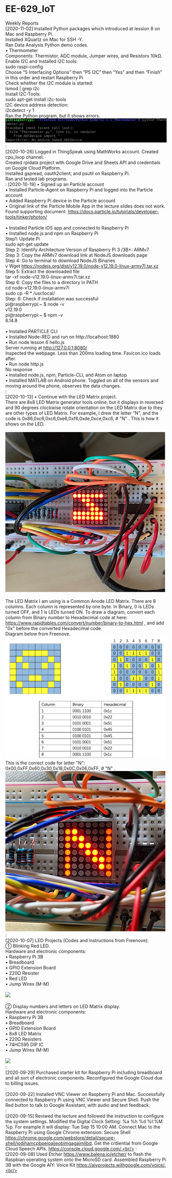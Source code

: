 # EE-629_IoT
Weekly Reports<br/>
[2020-11-02] Installed Python packages which introduced at lession 8 on Mac and Raspberry Pi.<br>
Installed XQuartz on Mac for SSH -Y.<br>
Ran Data Analysis Python demo codes.<br>
• Thermometer<br>
Components: Thermistor, ADC module, Jumper wires, and Resistors 10kΩ.<br>
 Enable I2C and Installed I2C tools:<br>
sudo raspi-config<br>
 Choose “5 Interfacing Options” then “P5 I2C” then “Yes” and then “Finish” in this order and restart Raspberry Pi<br>
 Check whether the I2C module is started:<br>
lsmod | grep i2c<br>
 Install I2C-Tools:<br>
sudo apt-get install i2c-tools<br>
 I2C device address detection:<br>
i2cdetect -y 1<br>
 Ran the Python program, but it shows errors.<br>
![](thermo_errors.png)<br>
:<br>
[2020-10-26] Logged in ThingSpeak using MathWorks account. Created cpu_loop channel.<br>
Created rpidata project with Google Drive and Sheets API and credentials on Google Cloud Platform.<br>
Installed gspread, oauth2client, and psutil on Raspberry Pi.<br>
Ran and tested lab programs.<br>
:
[2020-10-19] 
• Signed up an Particle account<br>
• Installed Particle-Agent on Raspberry Pi and logged into the Particle account<br>
• Added Raspberry Pi device in the Particle account<br>
• Original link of the Particle Mobile App in the lecture slides does not work. Found supporting document: https://docs.particle.io/tutorials/developer-tools/tinker/photon/<br>
<br>
• Installed Particle iOS app and connected to Raspberry Pi<br>
• Installed node.js and npm on Raspberry Pi<br>
Step1: Update Pi<br>
sudo apt-get update<br>
Step 2: Identify Architecture Version of Raspberry Pi 3 /3B+: ARMv7<br>
Step 3: Copy the ARMv7 download link at NodeJS downloads page<br>
Step 4: Go to terminal to download NodeJS Binaries<br>v
Wget https://nodejs.org/dist/v12.19.0/node-v12.19.0-linux-armv7l.tar.xz <br>
Step 5: Extract the downloaded file<br>
tar -xf node-v12.19.0-linux-armv7l.tar.xz<br>
Step 6: Copy the files to a directory in PATH<br>
cd node-v12.19.0-linux-armv7l<br>
sudo cp -R * /usr/local/<br>
Step: 6: Check if installation was successful<br>
pi@raspberrypi:~ $ node -v<br>
v12.19.0<br>
pi@raspberrypi:~ $ npm -v<br>
6.14.8<br>
<br>
• Installed PARTICLE CLI<br>
• Installed Node-RED and run on http://localhost:1880<br>
• Run node lesson 6 hello.js<br>
Server running at http://127.0.0.1:8080/<br>
Inspected the webpage. Less than 200ms loading time. Favicon.ico loads after.<br>
• Run node http.js<br>
No response<br>
• Installed node.js, npm, Particle-CLI, and Atom on laptop<br>
• Installed MATLAB on Android phone. Toggled on all of the sensors and moving around the phone, observes the data changes.<br>
:<br>
[2020-10-13] • Continue with the LED Matrix project.<br>
There are 8x8 LED Matrix generator tools online, but it displays in reversed and 90 degrees clockwise rotate orientation on the LED Matrix due to they are other types of LED Matrix. For example, I drew the letter "N", and the code is 0x86,0xc6,0xc6,0xe6,0xf6,0xde,0xce,0xc6, # "N" . This is how it shows on the LED.<br>
<br>
![](notN.jpg)<br>
<br>
The LED Matrix I am using is a Common Anode LED Matrix. There are 8 columns. Each column is represented by one byte. In Binary, 0 is LEDs turned OFF, and 1 is LEDs turned ON. To draw a diagram, convert each column from Binary number to Hexadecimal code at here: https://www.rapidtables.com/convert/number/binary-to-hex.html , and add "0x" before the converted Hexadecimal code.<br>
Diagram below from Freenove.<br>
![](LED_Matrix_Binary_Hex.png)<br>
This is the correct code for letter "N": 0x00,0xFF,0x60,0x30,0x18,0x0C,0x06,0xFF, # "N" .<br>
![](N.jpg)<br>
:<br/>
[2020-10-07] LED Projects (Codes and instructions from Freenove):<br>
① Blinking Red LED.<br>
Hardware and electronic components:<br>
• Raspberry Pi 3B<br>
• Breadboard<br>
• GPIO Extension Board<br>
• 220Ω Resister<br>
• Red LED<br>
• Jump Wires (M-M)<br>
<br>
![](Blinking_Red_LED.gif)<br>
<br>
② Display numbers and letters on LED Matrix display.<br>
Hardware and electronic components:<br>
• Raspberry Pi 3B<br>
• Breadboard<br>
• GPIO Extension Board<br>
• 8x8 LED Matrix<br>
• 220Ω Resisters<br>
• 74HC595 DIP IC<br>
• Jump Wires (M-M)<br>
<br>
![](LED_Matrix.gif)<br>
:<br/>
[2020-09-29] Purchased starter kit for Raspberry Pi including breadboard and all sort of electronic components. Reconfigured the Google Cloud due to billing issues.<br/>
:<br/>
[2020-09-22] Installed VNC Viewer on Raspberry Pi and Mac. Successfully connected to Raspberry Pi using VNC Viewer and Secure Shell. Push the Red button to talk to Google Assistant, with audio and text feedback.<br/>
:<br/>
[2020-09-15] Reviwed the lecture and followed the instruction to configure the system settings. Modified the Digital Clock Setting: %a  %h %d  %I:%M %p. For example it will display: Tue Sep 15 10:00 AM. Connect Mac to the Raspberry Pi using Google Chrome extension: Secure Shell https://chrome.google.com/webstore/detail/secure-shell/iodihamcpbpeioajjeobimgagajmlibd. Get the crdiential from Google Cloud Speech APIs. https://console.cloud.google.com/.<br/>
:<br/>
[2020-09-08] Used Etcher https://www.balena.io/etcher/ to flash the Raspbian operating system onto the MicroSD card. Assembled Raspberry Pi 3B with the Google AIY: Voice Kit https://aiyprojects.withgoogle.com/voice/.<br/>
